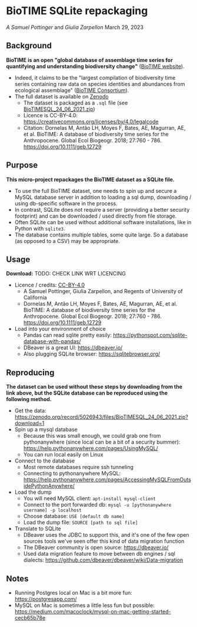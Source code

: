 # BioTIME SQLite repackaging

_A Samuel Pottinger_ and _Giulia Zarpellon_
March 29, 2023

## Background

**BioTIME is an open "global database of assemblage time series for quantifying and understanding biodiversity change"**
([BioTIME website](https://biotime.st-andrews.ac.uk/)).
- Indeed, it claims to be the "largest compilation of biodiversity time series containing raw data on species identities and 
abundances from ecological assemblage" ([BioTIME Consortium](https://biotime.st-andrews.ac.uk/downloads/interactBioTIME.html#using-the-mysql-database)).
- The full dataset is available on [Zenodo](https://zenodo.org/record/5026943#.ZCTxHrzMJyo)
  - The dataset is packaged as a `.sql` file (see [BioTIMESQL_24_06_2021.zip](https://zenodo.org/record/5026943/files/BioTIMESQL_24_06_2021.zip?download=1))
  - Licence is CC-BY-4.0: https://creativecommons.org/licenses/by/4.0/legalcode
  - Citation: Dornelas M, Antão LH, Moyes F, Bates, AE, Magurran, AE, et al. BioTIME: A database of biodiversity time series for the Anthropocene. Global Ecol Biogeogr. 2018; 27:760 - 786. https://doi.org/10.1111/geb.12729

## Purpose

**This micro-project repackages the BioTIME dataset as a SQLite file.** 
- To use the full BioTIME dataset, one needs to spin up and secure a MySQL database server in addition to loading a sql dump, 
downloading / using db-specific software in the process.
- In contrast, SQLite does not require a server (providing a better security footprint) and can be downloaded / used directly from file storage.
- Often SQLite can be used without additional software installations, like in Python with `sqlite3`. 
- The database contains multiple tables, some quite large. So a database (as opposed to a CSV) may be appropriate.

## Usage

**Download:** TODO: CHECK LINK WRT LICENCING
- Licence / credits: [CC-BY-4.0](https://creativecommons.org/licenses/by/4.0/)
  - A Samuel Pottinger, Giulia Zarpellon, and Regents of University of California
  - Dornelas M, Antão LH, Moyes F, Bates, AE, Magurran, AE, et al. BioTIME: A database of biodiversity time series for the Anthropocene. Global Ecol Biogeogr. 2018; 27:760 - 786. https://doi.org/10.1111/geb.12729
- Load into your environment of choice
  - Pandas can read sqlite pretty easily: https://pythonspot.com/sqlite-database-with-pandas/
  - DBeaver is a great UI: https://dbeaver.io/
  - Also plugging SQLite browser: https://sqlitebrowser.org/

## Reproducing

**The dataset can be used without these steps by downloading from the link above, but the SQLite database can be reproduced using the following method.**
- Get the data: https://zenodo.org/record/5026943/files/BioTIMESQL_24_06_2021.zip?download=1
- Spin up a mysql database
  - Because this was small enough, we could grab one from pythonanywhere (since local can be a bit of a security bummer): 
  https://help.pythonanywhere.com/pages/UsingMySQL/
  - You can run local easily on Linux
- Connect to the database
  - Most remote databases require ssh tunneling
  - Connecting to pythonanywhere MySQL: https://help.pythonanywhere.com/pages/AccessingMySQLFromOutsidePythonAnywhere/
- Load the dump
  - You will need MySQL client: `apt-install mysql-client`
  - Connect to the port forwarded db: `mysql -u [pythonanywhere username] -p localhost`
  - Choose database: `USE [default db name]`
  - Load the dump file: `SOURCE [path to sql file]`
- Translate to SQLite
  - DBeaver uses the JDBC to support this, and it's one of the few open sources tools we've seen offer this kind of data migration function
  - The DBeaver community is open source: https://dbeaver.io/
  - Used data migration feature to move between db engines / sql dialects: https://github.com/dbeaver/dbeaver/wiki/Data-migration

## Notes

- Running Postgres local on Mac is a bit more fun: https://postgresapp.com/
- MySQL on Mac is sometimes a little less fun but possible: https://medium.com/macoclock/mysql-on-mac-getting-started-cecb65b78e